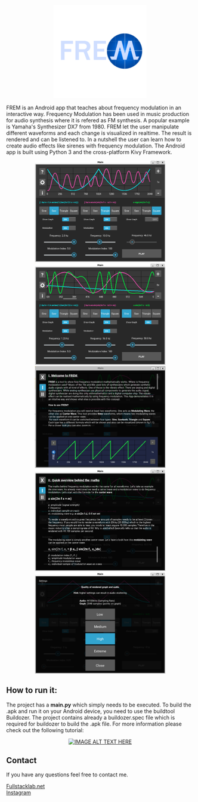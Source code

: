 <p align="center">
<img src="./code/frem/logo/frem_logo_font.png" alt="drawing" width="250"/>
</p>

FREM is an Android app that teaches about frequency modulation in an interactive way. Frequency Modulation has been used in music production for audio synthesis where it is refered as FM synthesis. A popular example is Yamaha's Synthesizer DX7 from 1980. FREM let the user manipulate different waveforms and each change is visualized in realtime.
The result is rendered and can be listened to. In a nutshell the user can learn how to create audio effects like sirenes with frequency modulation.
The Android app is built using Python 3 and the cross-platform Kivy Framework. 

<p align="center">
<img src="./code/frem/utils/images/FremMod1.png" alt="drawing" width="350"/>
<img src="./code/frem/utils/images/FremMod2.png" alt="drawing" width="350"/>
<img src="./code/frem/utils/images/FremGuide2.png" alt="drawing" width="350"/>
<img src="./code/frem/utils/images/FremGuide1.png" alt="drawing" width="350"/>
<img src="./code/frem/utils/images/FremSettings.png" alt="drawing" width="350"/>
</p>

## How to run it:

The project has a **main.py** which simply needs to be executed. To build the .apk and run it on your Android device, you need to use the buildtool Buildozer. The project contains already a buildozer.spec file which is required for buildozer to build the .apk file. For more information please check out the following tutorial:

<div align="center">

[![IMAGE ALT TEXT HERE](https://img.youtube.com/vi/pzsvN3fuBA0/0.jpg)](https://www.youtube.com/watch?v=pzsvN3fuBA0)
</div>


## Contact
If you have any questions feel free to contact me.

 [Fullstacklab.net](www.fullstacklab.net) \
 [Instagram](instagram.com/thefullstacklab)
 